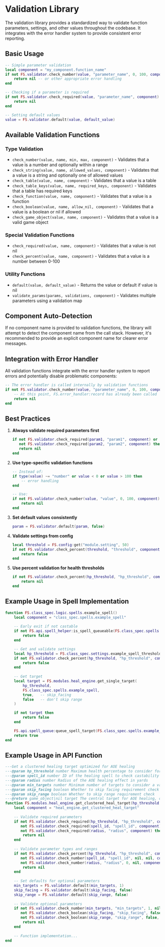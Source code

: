 # Validation Library

The validation library provides a standardized way to validate function parameters, settings, and other values throughout the codebase. It integrates with the error handler system to provide consistent error reporting.

## Basic Usage

```lua
-- Simple parameter validation
local component = "my_component.function_name"
if not FS.validator.check_number(value, "parameter_name", 0, 100, component) then
    return nil -- or other appropriate error handling
end

-- Checking if a parameter is required
if not FS.validator.check_required(value, "parameter_name", component) then
    return nil
end

-- Setting default values
value = FS.validator.default(value, default_value)
```

## Available Validation Functions

### Type Validation

* `check_number(value, name, min, max, component)` - Validates that a value is a number and optionally within a range
* `check_string(value, name, allowed_values, component)` - Validates that a value is a string and optionally one of allowed values
* `check_table(value, name, component)` - Validates that a value is a table
* `check_table_keys(value, name, required_keys, component)` - Validates that a table has required keys
* `check_function(value, name, component)` - Validates that a value is a function
* `check_boolean(value, name, allow_nil, component)` - Validates that a value is a boolean or nil if allowed
* `check_game_object(value, name, component)` - Validates that a value is a valid game object

### Special Validation Functions

* `check_required(value, name, component)` - Validates that a value is not nil
* `check_percent(value, name, component)` - Validates that a value is a number between 0-100

### Utility Functions

* `default(value, default_value)` - Returns the value or default if value is nil
* `validate_params(params, validations, component)` - Validates multiple parameters using a validation map

## Component Auto-Detection

If no component name is provided to validation functions, the library will attempt to detect the component name from the call stack. However, it's recommended to provide an explicit component name for clearer error messages.

## Integration with Error Handler

All validation functions integrate with the error handler system to report errors and potentially disable problematic components:

```lua
-- The error handler is called internally by validation functions
if not FS.validator.check_number(value, "parameter_name", 0, 100, component) then
    -- At this point, FS.error_handler:record has already been called
    return nil
end
```

## Best Practices

1. **Always validate required parameters first**
   ```lua
   if not FS.validator.check_required(param1, "param1", component) or
      not FS.validator.check_required(param2, "param2", component) then
      return nil
   end
   ```

2. **Use type-specific validation functions**
   ```lua
   -- Instead of:
   if type(value) ~= "number" or value < 0 or value > 100 then
       -- error handling
   end
   
   -- Use:
   if not FS.validator.check_number(value, "value", 0, 100, component) then
       return nil
   end
   ```

3. **Set default values consistently**
   ```lua
   param = FS.validator.default(param, false)
   ```

4. **Validate settings from config**
   ```lua
   local threshold = FS.config:get("module.setting", 50)
   if not FS.validator.check_percent(threshold, "threshold", component) then
       return false
   end
   ```

5. **Use percent validation for health thresholds**
   ```lua
   if not FS.validator.check_percent(hp_threshold, "hp_threshold", component) then
       return nil
   end
   ```

## Example Usage in Spell Implementation

```lua
function FS.class_spec.logic.spells.example_spell()
    local component = "class_spec.spells.example_spell"
    
    -- Early exit if not castable
    if not FS.api.spell_helper:is_spell_queueable(FS.class_spec.spells.example_spell, FS.variables.me, FS.variables.me, true, true) then
        return false
    end

    -- Get and validate settings
    local hp_threshold = FS.class_spec.settings.example_spell_threshold()
    if not FS.validator.check_percent(hp_threshold, "hp_threshold", component) then
        return false
    end
    
    -- Get target
    local target = FS.modules.heal_engine.get_single_target(
        hp_threshold,
        FS.class_spec.spells.example_spell,
        true,   -- skip_facing
        false   -- don't skip range
    )

    if not target then
        return false
    end

    FS.api.spell_queue:queue_spell_target(FS.class_spec.spells.example_spell, target, 1)
    return true
end
```

## Example Usage in API Function

```lua
---Get a clustered healing target optimized for AOE healing
---@param hp_threshold number Maximum health percentage to consider for healing targets (0-100)
---@param spell_id number ID of the healing spell to check castability
---@param radius number Radius of the AOE healing effect in yards
---@param min_targets number Minimum number of targets to consider a valid cluster
---@param skip_facing boolean Whether to skip facing requirement check
---@param skip_range boolean Whether to skip range requirement check
---@return game_object|nil target The central target for AOE healing, or nil if no valid target found
function FS.modules.heal_engine.get_clustered_heal_target(hp_threshold, spell_id, radius, min_targets, skip_facing, skip_range)
    local component = "heal_engine.get_clustered_heal_target"
    
    -- Validate required parameters
    if not FS.validator.check_required(hp_threshold, "hp_threshold", component) or
       not FS.validator.check_required(spell_id, "spell_id", component) or
       not FS.validator.check_required(radius, "radius", component) then
        return nil
    end
    
    -- Validate parameter types and ranges
    if not FS.validator.check_percent(hp_threshold, "hp_threshold", component) or
       not FS.validator.check_number(spell_id, "spell_id", nil, nil, component) or
       not FS.validator.check_number(radius, "radius", 0, nil, component) then
        return nil
    end
    
    -- Set defaults for optional parameters
    min_targets = FS.validator.default(min_targets, 1)
    skip_facing = FS.validator.default(skip_facing, false)
    skip_range = FS.validator.default(skip_range, false)
    
    -- Validate optional parameters
    if not FS.validator.check_number(min_targets, "min_targets", 1, nil, component) or
       not FS.validator.check_boolean(skip_facing, "skip_facing", false, component) or
       not FS.validator.check_boolean(skip_range, "skip_range", false, component) then
        return nil
    end
    
    -- Function implementation...
end
```